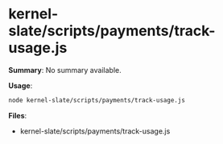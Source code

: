 # kernel-slate/scripts/payments/track-usage.js

**Summary**: No summary available.

**Usage**:

```bash
node kernel-slate/scripts/payments/track-usage.js
```

**Files**:
- kernel-slate/scripts/payments/track-usage.js
